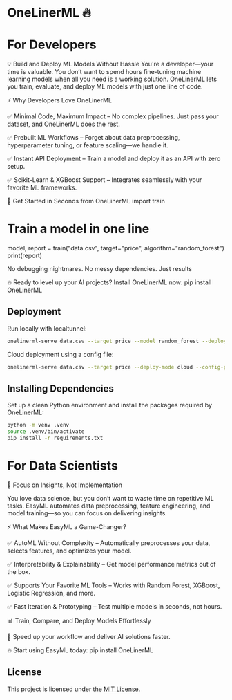 # OneLinerML 🔥

# For Developers

💡 Build and Deploy ML Models Without Hassle
You're a developer—your time is valuable. You don’t want to spend hours fine-tuning machine learning models when all you need is a working solution. OneLinerML lets you train, evaluate, and deploy ML models with just one line of code.

⚡ Why Developers Love OneLinerML

✅ Minimal Code, Maximum Impact – No complex pipelines. Just pass your dataset, and OneLinerML does the rest.

✅ Prebuilt ML Workflows – Forget about data preprocessing, hyperparameter tuning, or feature scaling—we handle it.

✅ Instant API Deployment – Train a model and deploy it as an API with zero setup.

✅ Scikit-Learn & XGBoost Support – Integrates seamlessly with your favorite ML frameworks.


🚀 Get Started in Seconds
from OneLinerML import train
# Train a model in one line
model, report = train("data.csv", target="price", algorithm="random_forest")
print(report)

No debugging nightmares. No messy dependencies. Just results

🔥 Ready to level up your AI projects? Install OneLinerML now:
pip install OneLinerML

## Deployment

Run locally with localtunnel:

```bash
onelinerml-serve data.csv --target price --model random_forest --deploy-mode local
```

Cloud deployment using a config file:

```bash
onelinerml-serve data.csv --target price --deploy-mode cloud --config-path examples/cloud_config.yaml
```

## Installing Dependencies

Set up a clean Python environment and install the packages required by OneLinerML:

```bash
python -m venv .venv
source .venv/bin/activate
pip install -r requirements.txt
```

# For Data Scientists

🚀 Focus on Insights, Not Implementation

You love data science, but you don’t want to waste time on repetitive ML tasks. EasyML automates data preprocessing, feature engineering, and model training—so you can focus on delivering insights.

⚡ What Makes EasyML a Game-Changer?

✅ AutoML Without Complexity – Automatically preprocesses your data, selects features, and optimizes your model.

✅ Interpretability & Explainability – Get model performance metrics out of the box.

✅ Supports Your Favorite ML Tools – Works with Random Forest, XGBoost, Logistic Regression, and more.

✅ Fast Iteration & Prototyping – Test multiple models in seconds, not hours.

📊 Train, Compare, and Deploy Models Effortlessly

🚀 Speed up your workflow and deliver AI solutions faster.

🔥 Start using EasyML today:
pip install OneLinerML


## License

This project is licensed under the [MIT License](LICENSE).

